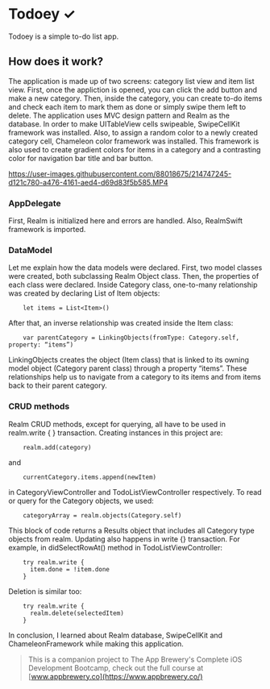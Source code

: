# Todoey ✓

Todoey is a simple to-do list app. 

## How does it work?

The application is made up of two screens: category list view and item list view. First, once the appliction is opened, you can click the add button and make a new category. Then, inside the category, you can create to-do items and check each item to mark them as done or simply swipe them left to delete. 
The application uses MVC design pattern and Realm as the database. In order to make UITableView cells swipeable, SwipeCellKit framework was installed. Also, to assign a random color to a newly created category cell, Chameleon color framework was installed. This framework is also used to create gradient colors for items in a category and a contrasting color for navigation bar title and bar button.




https://user-images.githubusercontent.com/88018675/214747245-d121c780-a476-4161-aed4-d69d83f5b585.MP4


### AppDelegate
First, Realm is initialized here and errors are handled. Also, RealmSwift framework is imported.

### DataModel
Let me explain how the data models were declared. First, two model classes were created, both subclassing Realm Object class. Then, the properties of each class were declared. Inside Category class, one-to-many relationship was created by declaring List of Item objects: 

        let items = List<Item>() 
        
After that, an inverse relationship was created inside the Item class:

        var parentCategory = LinkingObjects(fromType: Category.self, property: “items”) 
        
LinkingObjects creates the object (Item class) that is linked to its owning model object (Category parent class) through a property “items”. These relationships help us to navigate from a category to its items and from items back to their parent category. 


### CRUD methods

Realm CRUD methods, except for querying, all have to be used in realm.write {  } transaction. 
Creating instances in this project are: 

        realm.add(category) 

and 

        currentCategory.items.append(newItem)

in CategoryViewController and TodoListViewController respectively. 
To read or query for the Category objects, we used: 

        categoryArray = realm.objects(Category.self) 
        
This block of code returns a Results object that includes all Category type objects from realm. 
Updating also happens in write {} transaction. For example, in didSelectRowAt() method in TodoListViewController: 

        try realm.write { 
          item.done = !item.done 
        }
        
Deletion is similar too: 

        try realm.write { 
          realm.delete(selectedItem) 
        }
        
In conclusion, I learned about Realm database, SwipeCellKit and ChameleonFramework while making this application. 










>This is a companion project to The App Brewery's Complete iOS Development Bootcamp, check out the full course at [www.appbrewery.co](https://www.appbrewery.co/)


